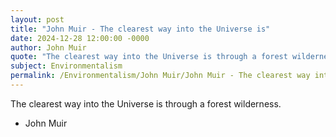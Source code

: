```yaml
---
layout: post
title: "John Muir - The clearest way into the Universe is"
date: 2024-12-28 12:00:00 -0000
author: John Muir
quote: "The clearest way into the Universe is through a forest wilderness."
subject: Environmentalism
permalink: /Environmentalism/John Muir/John Muir - The clearest way into the Universe is
---
```


The clearest way into the Universe is through a forest wilderness.

- John Muir
